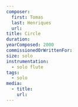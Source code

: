 ```yaml
---
composer:
  first: Tomas
  last: Henriques
  url:
title: Circle
duration:
yearComposed: 2000
commissionedOrWrittenFor:
size: solo
instrumentation:
  - solo flute
tags:
  - solo
media:
  - title:
    url:
---
```

